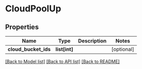 # CloudPoolUp

## Properties
Name | Type | Description | Notes
------------ | ------------- | ------------- | -------------
**cloud_bucket_ids** | **list[int]** |  | [optional] 

[[Back to Model list]](../README.md#documentation-for-models) [[Back to API list]](../README.md#documentation-for-api-endpoints) [[Back to README]](../README.md)


